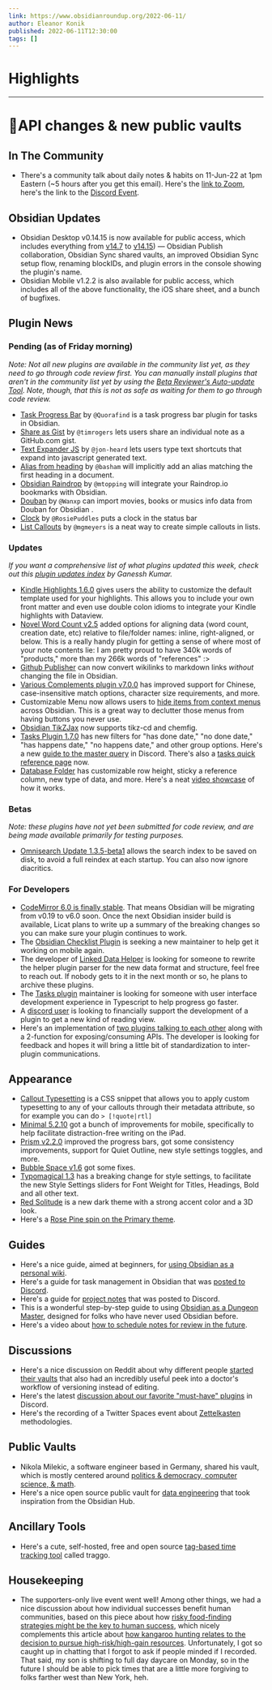 ```yaml
---
link: https://www.obsidianroundup.org/2022-06-11/
author: Eleanor Konik
published: 2022-06-11T12:30:00
tags: []
---
```

# Highlights


---
# 🌠API changes & new public vaults
## In The Community

-   There's a community talk about daily notes & habits on 11-Jun-22 at 1pm Eastern (~5 hours after you get this email). Here's the [link to Zoom](https://discord.com/events/686053708261228577/983391524995858493), here's the link to the [Discord Event](https://discord.com/events/686053708261228577/983391524995858493).

## Obsidian Updates

-   Obsidian Desktop v0.14.15 is now available for public access, which includes everything from [v14.7](https://forum.obsidian.md/t/v0-14-7/36491) to [v14.15](https://forum.obsidian.md/t/v0-14-15/38085)) — Obsidian Publish collaboration, Obsidian Sync shared vaults, an improved Obsidian Sync setup flow, renaming blockIDs, and plugin errors in the console showing the plugin's name.
-   Obsidian Mobile v1.2.2 is also available for public access, which includes all of the above functionality, the iOS share sheet, and a bunch of bugfixes.

## Plugin News

### Pending (as of Friday morning)

_Note: Not all new plugins are available in the community list yet, as they need to go through code review first. You can manually install plugins that aren't in the community list yet by using the [Beta Reviewer's Auto-update Tool](https://github.com/TfTHacker/obsidian42-brat). Note, though, that this is not as safe as waiting for them to go through code review._

-   [Task Progress Bar](https://github.com/Quorafind/Obsidian-Task-Progress-Bar) by `@Quorafind` is a task progress bar plugin for tasks in Obsidian.
-   [Share as Gist](https://github.com/timrogers/obsidian-share-as-gist) by `@timrogers` lets users share an individual note as a GitHub.com gist.
-   [Text Expander JS](https://github.com/jon-heard/obsidian-text-expander-js) by `@jon-heard` lets users type text shortcuts that expand into javascript generated text.
-   [Alias from heading](https://github.com/basham/obsidian-alias-from-heading) by `@basham` will implicitly add an alias matching the first heading in a document.
-   [Obsidian Raindrop](https://github.com/mtopping/obsidian-raindrop) by `@mtopping` will integrate your Raindrop.io bookmarks with Obsidian.
-   [Douban](https://github.com/Wanxp/obsidian-douban) by `@Wanxp` can import movies, books or musics info data from Douban for Obsidian .
-   [Clock](https://github.com/RosiePuddles/obsidian-clock) by `@RosiePuddles` puts a clock in the status bar
-   [List Callouts](https://github.com/mgmeyers/obsidian-list-callouts) by `@mgmeyers` is a neat way to create simple callouts in lists.

### Updates

_If you want a comprehensive list of what plugins updated this week, check out this [plugin updates index](https://obsidian-plugin-stats.vercel.app/updates) by Ganessh Kumar._

-   [Kindle Highlights 1.6.0](https://github.com/hadynz/obsidian-kindle-plugin/releases/tag/1.6.0) gives users the ability to customize the default template used for your highlights. This allows you to include your own front matter and even use double colon idioms to integrate your Kindle highlights with Dataview.
-   [Novel Word Count v2.5](https://github.com/isaaclyman/novel-word-count-obsidian/releases/tag/2.5.0) added options for aligning data (word count, creation date, etc) relative to file/folder names: inline, right-aligned, or below. This is a really handy plugin for getting a sense of where most of your note contents lie: I am pretty proud to have 340k words of "products," more than my 266k words of "references" :>
-   [Github Publisher](https://github.com/Mara-Li/obsidian-github-publisher) can now convert wikilinks to markdown links _without_ changing the file in Obsidian.
-   [Various Complements plugin v7.0.0](https://github.com/tadashi-aikawa/obsidian-various-complements-plugin/releases/tag/7.0.0) has improved support for Chinese, case-insensitive match options, character size requirements, and more.
-   Customizable Menu now allows users to [hide items from context menus](https://github.com/kzhovn/obsidian-customizable-menu/releases/tag/2.2.0) across Obsidian. This is a great way to declutter those menus from having buttons you never use.
-   [Obsidian TikZJax](https://github.com/artisticat1/obsidian-tikzjax) now supports tikz-cd and chemfig.
-   [Tasks Plugin 1.7.0](https://github.com/obsidian-tasks-group/obsidian-tasks/releases/tag/1.7.0) has new filters for "has done date," "no done date," "has happens date," "no happens date," and other group options. Here's a new [guide to the master query](https://discord.com/channels/686053708261228577/965681451297304596/984308925732098148) in Discord. There's also a [tasks quick reference page](https://obsidian-tasks-group.github.io/obsidian-tasks/quick-reference/) now.
-   [Database Folder](https://github.com/RafaelGB/obsidian-db-folder/releases/tag/1.7.0) has customizable row height, sticky a reference column, new type of data, and more. Here's a neat [video showcase](https://youtu.be/2v7LO64-C08) of how it works.

### Betas

_Note: these plugins have not yet been submitted for code review, and are being made available primarily for testing purposes._

-   [Omnisearch Update 1.3.5-beta1](https://github.com/scambier/obsidian-omnisearch/releases/tag/1.3.5-beta1) allows the search index to be saved on disk, to avoid a full reindex at each startup. You can also now ignore diacritics.

### For Developers

-   [CodeMirror 6.0 is finally stable](https://news.ycombinator.com/item?id=31666186). That means Obsidian will be migrating from v0.19 to v6.0 soon. Once the next Obsidian insider build is available, Licat plans to write up a summary of the breaking changes so you can make sure your plugin continues to work.
-   The [Obsidian Checklist Plugin](app://obsidian.md/%5Bhttps://github.com/delashum/obsidian-checklist-plugin%5D(https://github.com/delashum/obsidian-checklist-plugin)) is seeking a new maintainer to help get it working on mobile again.
-   The developer of [Linked Data Helper](https://github.com/kometenstaub/linked-data-helper/issues/10) is looking for someone to rewrite the helper plugin parser for the new data format and structure, feel free to reach out. If nobody gets to it in the next month or so, he plans to archive these plugins.
-   The [Tasks plugin](https://github.com/obsidian-tasks-group/obsidian-tasks) maintainer is looking for someone with user interface development experience in Typescript to help progress go faster.
-   A [discord user](https://discord.com/channels/686053708261228577/840286264964022302/983844700006023208) is looking to financially support the development of a plugin to get a new kind of reading view.
-   Here's an implementation of [two plugins talking to each other](https://www.npmjs.com/package/@vanakat/plugin-api) along with a 2-function for exposing/consuming APIs. The developer is looking for feedback and hopes it will bring a little bit of standardization to inter-plugin communications.

## Appearance

-   [Callout Typesetting](https://github.com/sailKiteV/Obsidian-Snippets-and-Demos/tree/master/CalloutTypesetting) is a CSS snippet that allows you to apply custom typesetting to any of your callouts through their metadata attribute, so for example you can do `> [!quote|rtl]`
-   [Minimal 5.2.10](https://github.com/kepano/obsidian-minimal/releases/tag/5.2.10) got a bunch of improvements for mobile, specifically to help facilitate distraction-free writing on the iPad.
-   [Prism v2.2.0](https://github.com/damiankorcz/Prism-Theme/releases/tag/2.2.0) improved the progress bars, got some consistency improvements, support for Quiet Outline, new style settings toggles, and more.
-   [Bubble Space v1.6](https://github.com/Emrie-Candera/Bubble-Space-Theme/releases/tag/v1.6) got some fixes.
-   [Typomagical 1.3](https://github.com/hungsu/typomagical-obsidian) has a breaking change for style settings, to facilitate the new Style Settings sliders for Font Weight for Titles, Headings, Bold and all other text.
-   [Red Solitude](https://github.com/MajorEnkidu/red-solitude-obsidian-theme/releases/tag/2.2.1) is a new dark theme with a strong accent color and a 3D look.
-   Here's a [Rose Pine spin on the Primary theme](https://github.com/maudlinmandrake/primary-pine).

## Guides

-   Here's a nice guide, aimed at beginners, for [using Obsidian as a personal wiki](https://www.online-tech-tips.com/computer-tips/how-to-use-obsidian-as-a-personal-wiki-on-your-computer/).
-   Here's a guide for task management in Obsidian that was [posted to Discord](https://discord.com/channels/686053708261228577/965681451297304596/984206825991864381).
-   Here's a guide for [project notes](https://discord.com/channels/686053708261228577/710585052769157141/984498140772171836) that was posted to Discord.
-   This is a wonderful step-by-step guide to using [Obsidian as a Dungeon Master](https://www.patreon.com/posts/67310539), designed for folks who have never used Obsidian before.
-   Here's a video about [how to schedule notes for review in the future](https://youtu.be/gqWT0mXoK0Q).

## Discussions

-   Here's a nice discussion on Reddit about why different people [started their vaults](https://www.reddit.com/r/ObsidianMD/comments/v5qzfp/why_do_you_want_a_second_brain_what_ma) that also had an incredibly useful peek into a doctor's workflow of versioning instead of editing.
-   Here's the latest [discussion about our favorite "must-have" plugins](https://discord.com/channels/686053708261228577/707816848615407697/983882863160201236) in Discord.
-   Here's the recording of a Twitter Spaces event about [Zettelkasten](https://twitter.com/i/spaces/1vAGRkqPXDNJl) methodologies.

## Public Vaults

-   Nikola Milekic, a software engineer based in Germany, shared his vault, which is mostly centered around [politics & democracy, computer science, & math](https://notes.nikolamilekic.com/).
-   Here's a nice open source public vault for [data engineering](https://github.com/data-engineering-community/data-engineering-wiki) that took inspiration from the Obsidian Hub.

## Ancillary Tools

-   Here's a cute, self-hosted, free and open source [tag-based time tracking tool](https://traggo.net/) called traggo.

## Housekeeping

-   The supporters-only live event went well! Among other things, we had a nice discussion about how individual successes benefit human communities, based on this piece about how [risky food-finding strategies might be the key to human success](https://archaeologynewsnetwork.blogspot.com/2022/01/risky-food-finding-strategy-could-be.html), which nicely complements this article about [how kangaroo hunting relates to the decision to pursue high-risk/high-gain resources](https://royalsocietypublishing.org/doi/10.1098/rspb.2013.1210). Unfortunately, I got so caught up in chatting that I forgot to ask if people minded if I recorded. That said, my son is shifting to full day daycare on Monday, so in the future I should be able to pick times that are a little more forgiving to folks farther west than New York, heh.